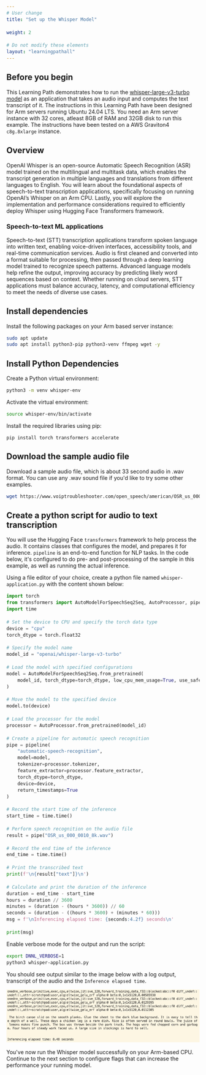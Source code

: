 ```yaml
---
# User change
title: "Set up the Whisper Model"

weight: 2

# Do not modify these elements
layout: "learningpathall"
---
```


## Before you begin

This Learning Path demonstrates how to run the [whisper-large-v3-turbo model](https://huggingface.co/openai/whisper-large-v3-turbo) as an application that takes an audio input and computes the text transcript of it. The instructions in this Learning Path have been designed for Arm servers running Ubuntu 24.04 LTS. You need an Arm server instance with 32 cores, atleast 8GB of RAM and 32GB disk to run this example. The instructions have been tested on a AWS Graviton4 `c8g.8xlarge` instance.

## Overview

OpenAI Whisper is an open-source Automatic Speech Recognition (ASR) model trained on the multilingual and multitask data, which enables the transcript generation in multiple languages and translations from different languages to English. You will learn about the foundational aspects of speech-to-text transcription applications, specifically focusing on running OpenAI’s Whisper on an Arm CPU. Lastly, you will explore the implementation and performance considerations required to efficiently deploy Whisper using Hugging Face Transformers framework.

### Speech-to-text ML applications

Speech-to-text (STT) transcription applications transform spoken language into written text, enabling voice-driven interfaces, accessibility tools, and real-time communication services. Audio is first cleaned and converted into a format suitable for processing, then passed through a deep learning model trained to recognize speech patterns. Advanced language models help refine the output, improving accuracy by predicting likely word sequences based on context. Whether running on cloud servers, STT applications must balance accuracy, latency, and computational efficiency to meet the needs of diverse use cases.

## Install dependencies

Install the following packages on your Arm based server instance:

```bash
sudo apt update
sudo apt install python3-pip python3-venv ffmpeg wget -y
```

## Install Python Dependencies

Create a Python virtual environment:

```bash
python3 -m venv whisper-env
```

Activate the virtual environment:

```bash
source whisper-env/bin/activate
```

Install the required libraries using pip:

```python3
pip install torch transformers accelerate
```

## Download the sample audio file

Download a sample audio file, which is about 33 second audio in .wav format. You can use any .wav sound file if you'd like to try some other examples.
```bash
wget https://www.voiptroubleshooter.com/open_speech/american/OSR_us_000_0010_8k.wav
```

## Create a python script for audio to text transcription

You will use the Hugging Face `transformers` framework to help process the audio. It contains classes that configures the model, and prepares it for inference. `pipeline` is an end-to-end function for NLP tasks. In the code below, it's configured to do pre- and post-processing of the sample in this example, as well as running the actual inference.

Using a file editor of your choice, create a python file named `whisper-application.py` with the content shown below:

```python { file_name="whisper-application.py" }
import torch
from transformers import AutoModelForSpeechSeq2Seq, AutoProcessor, pipeline
import time

# Set the device to CPU and specify the torch data type
device = "cpu"
torch_dtype = torch.float32

# Specify the model name
model_id = "openai/whisper-large-v3-turbo"

# Load the model with specified configurations
model = AutoModelForSpeechSeq2Seq.from_pretrained(
    model_id, torch_dtype=torch_dtype, low_cpu_mem_usage=True, use_safetensors=True
)

# Move the model to the specified device
model.to(device)

# Load the processor for the model
processor = AutoProcessor.from_pretrained(model_id)

# Create a pipeline for automatic speech recognition
pipe = pipeline(
    "automatic-speech-recognition",
    model=model,
    tokenizer=processor.tokenizer,
    feature_extractor=processor.feature_extractor,
    torch_dtype=torch_dtype,
    device=device,
    return_timestamps=True
)

# Record the start time of the inference
start_time = time.time()

# Perform speech recognition on the audio file
result = pipe("OSR_us_000_0010_8k.wav")

# Record the end time of the inference
end_time = time.time()

# Print the transcribed text
print(f'\n{result["text"]}\n')

# Calculate and print the duration of the inference
duration = end_time - start_time
hours = duration // 3600
minutes = (duration - (hours * 3600)) // 60
seconds = (duration - ((hours * 3600) + (minutes * 60)))
msg = f'\nInferencing elapsed time: {seconds:4.2f} seconds\n'

print(msg)
```

Enable verbose mode for the output and run the script:

```bash
export DNNL_VERBOSE=1
python3 whisper-application.py
```

You should see output similar to the image below with a log output, transcript of the audio and the `Inference elapsed time`.

![frontend](whisper_output_no_flags.png)


You've now run the Whisper model successfully on your Arm-based CPU. Continue to the next section to configure flags that can increase the performance your running model.
